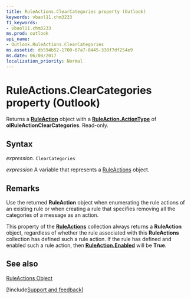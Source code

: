 ```yaml
---
title: RuleActions.ClearCategories property (Outlook)
keywords: vbaol11.chm3233
f1_keywords:
- vbaol11.chm3233
ms.prod: outlook
api_name:
- Outlook.RuleActions.ClearCategories
ms.assetid: db594b52-1700-67a7-8445-338f7df254e9
ms.date: 06/08/2017
localization_priority: Normal
---
```



# RuleActions.ClearCategories property (Outlook)

Returns a  **[RuleAction](Outlook.RuleAction.md)** object with a **[RuleAction.ActionType](Outlook.RuleAction.ActionType.md)** of **olRuleActionClearCategories**. Read-only.


## Syntax

_expression_. `ClearCategories`

_expression_ A variable that represents a [RuleActions](Outlook.RuleActions.md) object.


## Remarks

Use the returned  **RuleAction** object when enumerating the rule actions of an existing rule or when creating a rule that specifies removing all the categories of a message as an action.

This property of the  **[RuleActions](Outlook.RuleActions.md)** collection always returns a **RuleAction** object, regardless of whether the rule associated with this **RuleActions** collection has defined such a rule action. If the rule has defined and enabled such a rule action, then **[RuleAction.Enabled](Outlook.RuleAction.Enabled.md)** will be **True**.


## See also


[RuleActions Object](Outlook.RuleActions.md)

[!include[Support and feedback](~/includes/feedback-boilerplate.md)]